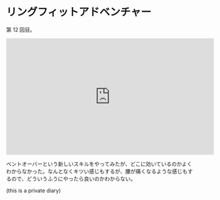 # リングフィットアドベンチャー
第 12 回目。

<iframe width="560" height="315" src="https://www.youtube.com/embed/euPfB6bu0Vk" frameborder="0" allow="accelerometer; autoplay; clipboard-write; encrypted-media; gyroscope; picture-in-picture" allowfullscreen></iframe>

ベントオーバーという新しいスキルをやってみたが、どこに効いているのかよくわからなかった。なんとなくキツい感じもするが、腰が痛くなるような感じもするので、どういうふうにやったら良いのかわからない。

 (this is a private diary) 
